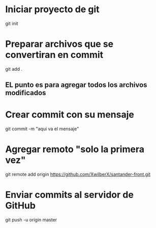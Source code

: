 # Iniciar proyecto de git
git init

# Preparar archivos que se convertiran en commit
git add .

## EL punto es para agregar todos los archivos modificados

# Crear commit con su mensaje
git commit -m "aqui va el mensaje"

# Agregar remoto "solo la primera vez"
git remote add origin https://github.com/XwilberX/santander-front.git

# Enviar commits al servidor de GitHub
git push -u origin master